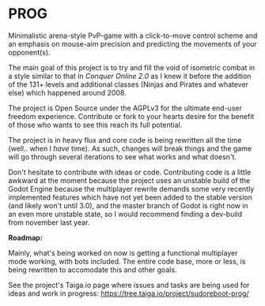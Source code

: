 # **PROG**

Minimalistic arena-style PvP-game with a click-to-move control scheme and an emphasis on mouse-aim precision and predicting the movements of your opponent(s).

The main goal of this project is to try and fill the void of isometric combat in a style similar to that in _Conquer Online 2.0_ as I knew it before the addition of the 131+ levels and additional classes (Ninjas and Pirates and whatever else) which happened around 2008.

The project is Open Source under the AGPLv3 for the ultimate end-user freedom experience. Contribute or fork to your hearts desire for the benefit of those who wants to see this reach its full potential.

The project is in heavy flux and core code is being rewritten all the time (well.. when I _have_ time). As such, changes will break things and the game will go through several iterations to see what works and what doesn't.

Don't hesitate to contribute with ideas or code. Contributing code is a little awkward at the moment because the project uses an unstable build of the Godot Engine because the multiplayer rewrite demands some very recently implemented features which have not yet been added to the stable version (and likely won't until 3.0), and the master branch of Godot is right now in an even more unstable state, so I would recommend finding a dev-build from november last year.

**Roadmap:**

Mainly, what's being worked on now is getting a functional multiplayer mode working, with bots included. The entire code base, more or less, is being rewritten to accomodate this and other goals.

See the project's Taiga.io page where issues and tasks are being used for ideas and work in progress:
https://tree.taiga.io/project/sudoreboot-prog/
